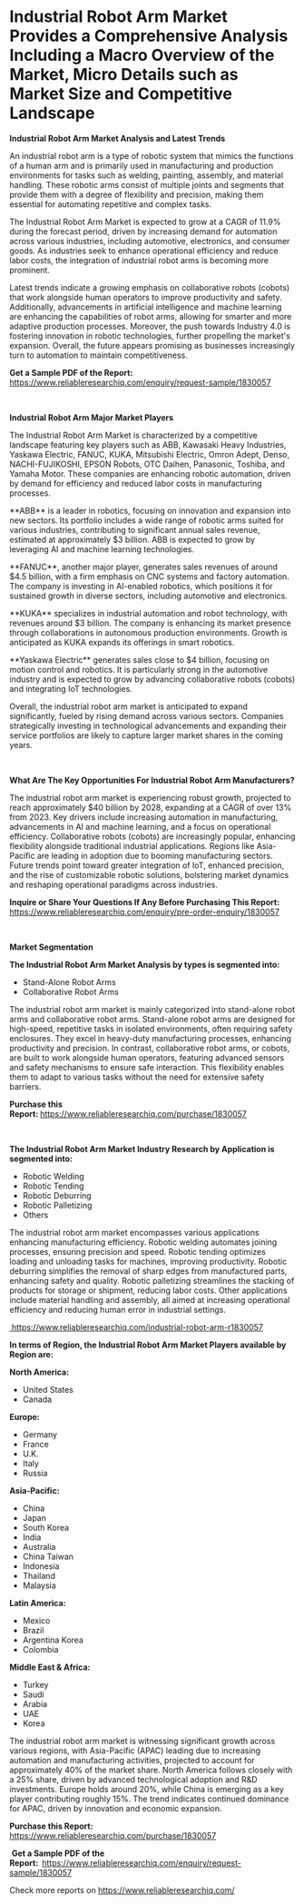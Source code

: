 <p><h1>Industrial Robot Arm Market Provides a Comprehensive Analysis Including a Macro Overview of the Market, Micro Details such as Market Size and Competitive Landscape</h1></p><p><strong>Industrial Robot Arm Market Analysis and Latest Trends</strong></p>
<p><p>An industrial robot arm is a type of robotic system that mimics the functions of a human arm and is primarily used in manufacturing and production environments for tasks such as welding, painting, assembly, and material handling. These robotic arms consist of multiple joints and segments that provide them with a degree of flexibility and precision, making them essential for automating repetitive and complex tasks.</p><p>The Industrial Robot Arm Market is expected to grow at a CAGR of 11.9% during the forecast period, driven by increasing demand for automation across various industries, including automotive, electronics, and consumer goods. As industries seek to enhance operational efficiency and reduce labor costs, the integration of industrial robot arms is becoming more prominent.</p><p>Latest trends indicate a growing emphasis on collaborative robots (cobots) that work alongside human operators to improve productivity and safety. Additionally, advancements in artificial intelligence and machine learning are enhancing the capabilities of robot arms, allowing for smarter and more adaptive production processes. Moreover, the push towards Industry 4.0 is fostering innovation in robotic technologies, further propelling the market's expansion. Overall, the future appears promising as businesses increasingly turn to automation to maintain competitiveness.</p></p>
<p><strong>Get a Sample PDF of the Report:&nbsp;</strong> <a href="https://www.reliableresearchiq.com/enquiry/request-sample/1830057?utm_campaign=2207&utm_medium=2&utm_source=Github&utm_content=ia&utm_term=19022025&utm_id=industrial-robot-arm">https://www.reliableresearchiq.com/enquiry/request-sample/1830057</a></p>
<p>&nbsp;</p>
<p><strong>Industrial Robot Arm Major Market Players</strong></p>
<p><p>The Industrial Robot Arm Market is characterized by a competitive landscape featuring key players such as ABB, Kawasaki Heavy Industries, Yaskawa Electric, FANUC, KUKA, Mitsubishi Electric, Omron Adept, Denso, NACHI-FUJIKOSHI, EPSON Robots, OTC Daihen, Panasonic, Toshiba, and Yamaha Motor. These companies are enhancing robotic automation, driven by demand for efficiency and reduced labor costs in manufacturing processes.</p><p>**ABB** is a leader in robotics, focusing on innovation and expansion into new sectors. Its portfolio includes a wide range of robotic arms suited for various industries, contributing to significant annual sales revenue, estimated at approximately $3 billion. ABB is expected to grow by leveraging AI and machine learning technologies.</p><p>**FANUC**, another major player, generates sales revenues of around $4.5 billion, with a firm emphasis on CNC systems and factory automation. The company is investing in AI-enabled robotics, which positions it for sustained growth in diverse sectors, including automotive and electronics.</p><p>**KUKA** specializes in industrial automation and robot technology, with revenues around $3 billion. The company is enhancing its market presence through collaborations in autonomous production environments. Growth is anticipated as KUKA expands its offerings in smart robotics.</p><p>**Yaskawa Electric** generates sales close to $4 billion, focusing on motion control and robotics. It is particularly strong in the automotive industry and is expected to grow by advancing collaborative robots (cobots) and integrating IoT technologies.</p><p>Overall, the industrial robot arm market is anticipated to expand significantly, fueled by rising demand across various sectors. Companies strategically investing in technological advancements and expanding their service portfolios are likely to capture larger market shares in the coming years.</p></p>
<p>&nbsp;</p>
<p><strong>What Are The Key Opportunities For Industrial Robot Arm Manufacturers?</strong></p>
<p><p>The industrial robot arm market is experiencing robust growth, projected to reach approximately $40 billion by 2028, expanding at a CAGR of over 13% from 2023. Key drivers include increasing automation in manufacturing, advancements in AI and machine learning, and a focus on operational efficiency. Collaborative robots (cobots) are increasingly popular, enhancing flexibility alongside traditional industrial applications. Regions like Asia-Pacific are leading in adoption due to booming manufacturing sectors. Future trends point toward greater integration of IoT, enhanced precision, and the rise of customizable robotic solutions, bolstering market dynamics and reshaping operational paradigms across industries.</p></p>
<p><strong>Inquire or Share Your Questions If Any Before Purchasing This Report:</strong> <a href="https://www.reliableresearchiq.com/enquiry/pre-order-enquiry/1830057?utm_campaign=2207&utm_medium=2&utm_source=Github&utm_content=ia&utm_term=19022025&utm_id=industrial-robot-arm">https://www.reliableresearchiq.com/enquiry/pre-order-enquiry/1830057</a></p>
<p>&nbsp;</p>
<p><strong>Market Segmentation</strong></p>
<p><strong>The Industrial Robot Arm Market Analysis by types is segmented into:</strong></p>
<p><ul><li>Stand-Alone Robot Arms</li><li>Collaborative Robot Arms</li></ul></p>
<p><p>The industrial robot arm market is mainly categorized into stand-alone robot arms and collaborative robot arms. Stand-alone robot arms are designed for high-speed, repetitive tasks in isolated environments, often requiring safety enclosures. They excel in heavy-duty manufacturing processes, enhancing productivity and precision. In contrast, collaborative robot arms, or cobots, are built to work alongside human operators, featuring advanced sensors and safety mechanisms to ensure safe interaction. This flexibility enables them to adapt to various tasks without the need for extensive safety barriers.</p></p>
<p><strong>Purchase this Report:&nbsp;</strong><a href="https://www.reliableresearchiq.com/purchase/1830057?utm_campaign=2207&utm_medium=2&utm_source=Github&utm_content=ia&utm_term=19022025&utm_id=industrial-robot-arm">https://www.reliableresearchiq.com/purchase/1830057</a></p>
<p>&nbsp;</p>
<p><strong>The Industrial Robot Arm Market Industry Research by Application is segmented into:</strong></p>
<p><ul><li>Robotic Welding</li><li>Robotic Tending</li><li>Robotic Deburring</li><li>Robotic Palletizing</li><li>Others</li></ul></p>
<p><p>The industrial robot arm market encompasses various applications enhancing manufacturing efficiency. Robotic welding automates joining processes, ensuring precision and speed. Robotic tending optimizes loading and unloading tasks for machines, improving productivity. Robotic deburring simplifies the removal of sharp edges from manufactured parts, enhancing safety and quality. Robotic palletizing streamlines the stacking of products for storage or shipment, reducing labor costs. Other applications include material handling and assembly, all aimed at increasing operational efficiency and reducing human error in industrial settings.</p></p>
<p><a href="https://www.reliableresearchiq.com/industrial-robot-arm-r1830057?utm_campaign=2207&utm_medium=2&utm_source=Github&utm_content=ia&utm_term=19022025&utm_id=industrial-robot-arm">&nbsp;https://www.reliableresearchiq.com/industrial-robot-arm-r1830057</a></p>
<p><strong>In terms of Region, the Industrial Robot Arm Market Players available by Region are:</strong></p>
<p>
    <p> <strong> North America: </strong>
        <ul>
            <li>United States</li>
            <li>Canada</li>
        </ul>
        </p> 
    <p> <strong> Europe: </strong>
        <ul>
            <li>Germany</li>
            <li>France</li>
            <li>U.K.</li>
            <li>Italy</li>
            <li>Russia</li>
        </ul>
        </p> 
    <p> <strong> Asia-Pacific: </strong>
        <ul>
            <li>China</li>
            <li>Japan</li>
            <li>South Korea</li>
            <li>India</li>
            <li>Australia</li>
            <li>China Taiwan</li>
            <li>Indonesia</li>
            <li>Thailand</li>
            <li>Malaysia</li>
        </ul>
        </p> 
    <p> <strong> Latin America: </strong>
        <ul>
            <li>Mexico</li>
            <li>Brazil</li>
            <li>Argentina Korea</li>
            <li>Colombia</li>
        </ul>
        </p> 
    <p> <strong> Middle East & Africa: </strong>
        <ul>
            <li>Turkey</li>
            <li>Saudi</li>
            <li>Arabia</li>
            <li>UAE</li>
            <li>Korea</li>
        </ul>
    </p>
    </p>
<p><p>The industrial robot arm market is witnessing significant growth across various regions, with Asia-Pacific (APAC) leading due to increasing automation and manufacturing activities, projected to account for approximately 40% of the market share. North America follows closely with a 25% share, driven by advanced technological adoption and R&D investments. Europe holds around 20%, while China is emerging as a key player contributing roughly 15%. The trend indicates continued dominance for APAC, driven by innovation and economic expansion.</p></p>
<p><strong>Purchase this Report: </strong><a href="https://www.reliableresearchiq.com/purchase/1830057?utm_campaign=2207&utm_medium=2&utm_source=Github&utm_content=ia&utm_term=19022025&utm_id=industrial-robot-arm">https://www.reliableresearchiq.com/purchase/1830057</a></p>
<p>&nbsp;<strong>Get a Sample PDF of the Report:&nbsp;&nbsp;</strong><a href="https://www.reliableresearchiq.com/enquiry/request-sample/1830057?utm_campaign=2207&utm_medium=2&utm_source=Github&utm_content=ia&utm_term=19022025&utm_id=industrial-robot-arm">https://www.reliableresearchiq.com/enquiry/request-sample/1830057</a></p>
<p><strong></strong></p>
<p>Check more reports on <a href="https://www.reliableresearchiq.com/?utm_campaign=2207&utm_medium=2&utm_source=Github&utm_content=ia&utm_term=19022025&utm_id=industrial-robot-arm">https://www.reliableresearchiq.com/</a></p>